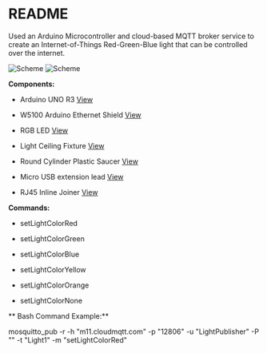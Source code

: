 # README #

Used an Arduino Microcontroller and cloud-based MQTT broker service to create an Internet-of-Things Red-Green-Blue light that can be controlled over the internet.

![Scheme](https://bitbucket.org/AydanBedingham/iot-light/raw/master/images/iot-light-green.jpg)
![Scheme](https://bitbucket.org/AydanBedingham/iot-light/raw/master/images/iot-light-back.jpg)

**Components:**

- Arduino UNO R3 [View](https://bitbucket.org/AydanBedingham/iot-light/raw/master/images/components/Arduino_Uno_R3.jpg)

- W5100 Arduino Ethernet Shield [View](https://bitbucket.org/AydanBedingham/iot-light/raw/master/images/components/EthernetShield_W5100.jpg)

- RGB LED [View](https://bitbucket.org/AydanBedingham/iot-light/raw/master/images/components/RGB_LED.jpg)

- Light Ceiling Fixture [View](https://bitbucket.org/AydanBedingham/iot-light/raw/master/images/components/LightCeilingFixture.jpg)

- Round Cylinder Plastic Saucer [View](https://bitbucket.org/AydanBedingham/iot-light/raw/master/images/components/RoundCylinderPlasticSaucer.jpg)

- Micro USB extension lead [View](https://bitbucket.org/AydanBedingham/iot-light/raw/master/images/components/MicroUsbExtensionLead.jpg)

- RJ45 Inline Joiner [View](https://bitbucket.org/AydanBedingham/iot-light/raw/master/images/components/RJ45InlineJoiner.jpg)


**Commands:**

- setLightColorRed

- setLightColorGreen

- setLightColorBlue

- setLightColorYellow

- setLightColorOrange

- setLightColorNone

**
Bash Command Example:**

mosquitto_pub -r -h "m11.cloudmqtt.com" -p "12806" -u "LightPublisher" -P "<Password>" -t "Light1" -m "setLightColorRed"﻿